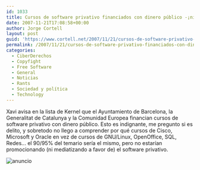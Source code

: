 ```yaml
---
id: 1033
title: Cursos de software privativo financiados con dinero público -¡niégate!
date: 2007-11-21T17:08:58+00:00
author: Jorge Cortell
layout: post
guid: 'https://www.cortell.net/2007/11/21/cursos-de-software-privativo-financiados-con-dinero-publico-%c2%a1niegate/'
permalink: /2007/11/21/cursos-de-software-privativo-financiados-con-dinero-publico-niegate/
categories:
  - CiberDerechos
  - Copyfight
  - Free Software
  - General
  - Noticias
  - Rants
  - Sociedad y polí­tica
  - Technology
---
```

Xavi avisa en la lista de Kernel que el Ayuntamiento de Barcelona, la Generalitat de Catalunya y la Comunidad Europea financian cursos de software privativo con dinero público. Esto es indignante, me pregunto si es delito, y sobretodo no llego a comprender por qué cursos de Cisco, Microsoft y Oracle en vez de cursos de GNU/Linux, OpenOffice, SQL, Redes... el 90/95% del temario serí­a el mismo, pero no estarí­an promocionando (ni mediatizando a favor de) el software privativo.

![anuncio](https://magatzem.probeta.yi.org/d/m_1121114841938_Guerra_metro.jpg "anuncio")